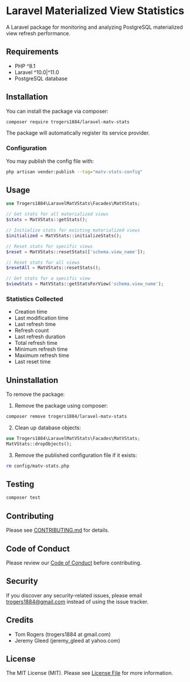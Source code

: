 # Laravel Materialized View Statistics

A Laravel package for monitoring and analyzing PostgreSQL materialized view refresh performance.

## Requirements
- PHP ^8.1
- Laravel ^10.0|^11.0
- PostgreSQL database

## Installation
You can install the package via composer:

```bash
composer require trogers1884/laravel-matv-stats
```

The package will automatically register its service provider.

### Configuration
You may publish the config file with:
```bash
php artisan vendor:publish --tag="matv-stats-config"
```

## Usage

```php
use Trogers1884\LaravelMatVStats\Facades\MatVStats;

// Get stats for all materialized views
$stats = MatVStats::getStats();

// Initialize stats for existing materialized views
$initialized = MatVStats::initializeStats();

// Reset stats for specific views
$reset = MatVStats::resetStats(['schema.view_name']);

// Reset stats for all views
$resetAll = MatVStats::resetStats();

// Get stats for a specific view
$viewStats = MatVStats::getStatsForView('schema.view_name');
```

### Statistics Collected
- Creation time
- Last modification time
- Last refresh time
- Refresh count
- Last refresh duration
- Total refresh time
- Minimum refresh time
- Maximum refresh time
- Last reset time

## Uninstallation
To remove the package:

1. Remove the package using composer:
```bash
composer remove trogers1884/laravel-matv-stats
```

2. Clean up database objects:
```php
use Trogers1884\LaravelMatVStats\Facades\MatVStats;
MatVStats::dropObjects();
```

3. Remove the published configuration file if it exists:
```bash
rm config/matv-stats.php
```

## Testing
```bash
composer test
```

## Contributing
Please see [CONTRIBUTING.md](CONTRIBUTING.md) for details.

## Code of Conduct
Please review our [Code of Conduct](CODE_OF_CONDUCT.md) before contributing.

## Security
If you discover any security-related issues, please email trogers1884@gmail.com instead of using the issue tracker.

## Credits
- Tom Rogers (trogers1884 at gmail.com)
- Jeremy Gleed (jeremy_gleed at yahoo.com)

## License
The MIT License (MIT). Please see [License File](LICENSE) for more information.